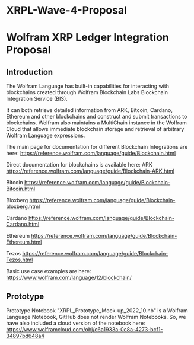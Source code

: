 # XRPL-Wave-4-Proposal
<h1> Wolfram XRP Ledger Integration Proposal </h1>

<h2> Introduction</h2>

The Wolfram Language has built-in capabilities for interacting with blockchains created through Wolfram Blockchain Labs Blockchain Integration Service (BIS). 

It can both retrieve detailed information from ARK, Bitcoin, Cardano, Ethereum and other blockchains and construct and submit transactions to blockchains. Wolfram also maintains a MultiChain instance in the Wolfram Cloud that allows immediate blockchain storage and retrieval of arbitrary Wolfram Language expressions.

The main page for documentation for different Blockchain Integrations are here:
https://reference.wolfram.com/language/guide/Blockchain.html

Direct documentation for blockchains is available here: 
ARK https://reference.wolfram.com/language/guide/Blockchain-ARK.html

Bitcoin https://reference.wolfram.com/language/guide/Blockchain-Bitcoin.html

Bloxberg https://reference.wolfram.com/language/guide/Blockchain-bloxberg.html

Cardano https://reference.wolfram.com/language/guide/Blockchain-Cardano.html

Ethereum https://reference.wolfram.com/language/guide/Blockchain-Ethereum.html

Tezos https://reference.wolfram.com/language/guide/Blockchain-Tezos.html

Basic use case examples are here:
https://www.wolfram.com/language/12/blockchain/

<h2> Prototype </h2>

Prototype Notebook "XRPL_Prototype_Mock-up_2022_10.nb" is a Wolfram Language Notebook, GitHub does not render Wolfram Notebooks.
So, we have also included a cloud version of the notebook here: 
https://www.wolframcloud.com/obj/c6a1933a-0c8a-4273-bcf1-34897bd648a4
